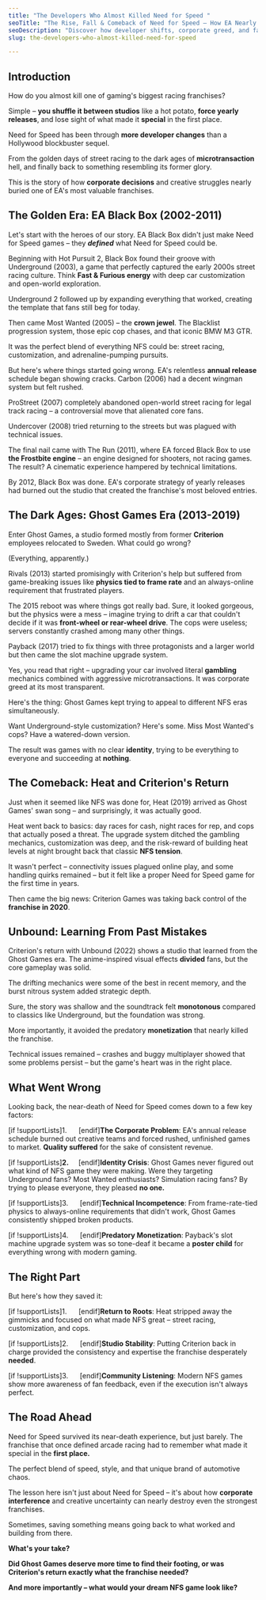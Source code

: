 ```yaml
---
title: "The Developers Who Almost Killed Need for Speed "
seoTitle: "The Rise, Fall & Comeback of Need for Speed – How EA Nearly Killed the"
seoDescription: "Discover how developer shifts, corporate greed, and fan backlash nearly buried Need for Speed—and how it made a comeback."
slug: the-developers-who-almost-killed-need-for-speed

---
```


## **Introduction**

How do you almost kill one of gaming's biggest racing franchises?

Simple – **you shuffle it between studios** like a hot potato, **force yearly releases**, and lose sight of what made it **special** in the first place.

Need for Speed has been through **more developer changes** than a Hollywood blockbuster sequel.

From the golden days of street racing to the dark ages of **microtransaction** hell, and finally back to something resembling its former glory.

This is the story of how **corporate decisions** and creative struggles nearly buried one of EA's most valuable franchises.

## **The Golden Era: EA Black Box (2002-2011)**

Let's start with the heroes of our story. EA Black Box didn't just make Need for Speed games – they ***defined*** what Need for Speed could be.

Beginning with Hot Pursuit 2, Black Box found their groove with Underground (2003), a game that perfectly captured the early 2000s street racing culture. Think **Fast & Furious energy** with deep car customization and open-world exploration.

Underground 2 followed up by expanding everything that worked, creating the template that fans still beg for today.

Then came Most Wanted (2005) – the **crown jewel**. The Blacklist progression system, those epic cop chases, and that iconic BMW M3 GTR.

It was the perfect blend of everything NFS could be: street racing, customization, and adrenaline-pumping pursuits.

But here's where things started going wrong. EA's relentless **annual release** schedule began showing cracks. Carbon (2006) had a decent wingman system but felt rushed.

ProStreet (2007) completely abandoned open-world street racing for legal track racing – a controversial move that alienated core fans.

Undercover (2008) tried returning to the streets but was plagued with technical issues.

The final nail came with The Run (2011), where EA forced Black Box to use **the Frostbite engine** – an engine designed for shooters, not racing games. The result? A cinematic experience hampered by technical limitations.

By 2012, Black Box was done. EA's corporate strategy of yearly releases had burned out the studio that created the franchise's most beloved entries.

## **The Dark Ages: Ghost Games Era (2013-2019)**

Enter Ghost Games, a studio formed mostly from former **Criterion** employees relocated to Sweden. What could go wrong?

(Everything, apparently.)

Rivals (2013) started promisingly with Criterion's help but suffered from game-breaking issues like **physics tied to frame rate** and an always-online requirement that frustrated players.

The 2015 reboot was where things got really bad. Sure, it looked gorgeous, but the physics were a mess – imagine trying to drift a car that couldn't decide if it was **front-wheel or rear-wheel drive**. The cops were useless; servers constantly crashed among many other things.

Payback (2017) tried to fix things with three protagonists and a larger world but then came the slot machine upgrade system.

Yes, you read that right – upgrading your car involved literal **gambling** mechanics combined with aggressive microtransactions. It was corporate greed at its most transparent.

Here's the thing: Ghost Games kept trying to appeal to different NFS eras simultaneously.

Want Underground-style customization? Here's some. Miss Most Wanted's cops? Have a watered-down version.

The result was games with no clear **identity**, trying to be everything to everyone and succeeding at **nothing**.

## **The Comeback: Heat and Criterion's Return**

Just when it seemed like NFS was done for, Heat (2019) arrived as Ghost Games' swan song – and surprisingly, it was actually good.

Heat went back to basics: day races for cash, night races for rep, and cops that actually posed a threat. The upgrade system ditched the gambling mechanics, customization was deep, and the risk-reward of building heat levels at night brought back that classic **NFS tension**.

It wasn't perfect – connectivity issues plagued online play, and some handling quirks remained – but it felt like a proper Need for Speed game for the first time in years.

Then came the big news: Criterion Games was taking back control of the **franchise in 2020**.

## **Unbound: Learning From Past Mistakes**

Criterion's return with Unbound (2022) shows a studio that learned from the Ghost Games era. The anime-inspired visual effects **divided** fans, but the core gameplay was solid.

The drifting mechanics were some of the best in recent memory, and the burst nitrous system added strategic depth.

Sure, the story was shallow and the soundtrack felt **monotonous** compared to classics like Underground, but the foundation was strong.

More importantly, it avoided the predatory **monetization** that nearly killed the franchise.

Technical issues remained – crashes and buggy multiplayer showed that some problems persist – but the game's heart was in the right place.

## **What Went Wrong**

Looking back, the near-death of Need for Speed comes down to a few key factors:

\[if !supportLists\]1.      \[endif\]**The Corporate Problem**: EA's annual release schedule burned out creative teams and forced rushed, unfinished games to market. **Quality suffered** for the sake of consistent revenue.

\[if !supportLists\]**2.**     \[endif\]**Identity Crisis**: Ghost Games never figured out what kind of NFS game they were making. Were they targeting Underground fans? Most Wanted enthusiasts? Simulation racing fans? By trying to please everyone, they pleased **no one.**

\[if !supportLists\]3.      \[endif\]**Technical Incompetence**: From frame-rate-tied physics to always-online requirements that didn't work, Ghost Games consistently shipped broken products.

\[if !supportLists\]4.      \[endif\]**Predatory Monetization**: Payback's slot machine upgrade system was so tone-deaf it became a **poster child** for everything wrong with modern gaming.

## **The Right Part**

But here's how they saved it:

\[if !supportLists\]1.      \[endif\]**Return to Roots**: Heat stripped away the gimmicks and focused on what made NFS great – street racing, customization, and cops.

\[if !supportLists\]2.      \[endif\]**Studio Stability**: Putting Criterion back in charge provided the consistency and expertise the franchise desperately **needed**.

\[if !supportLists\]3.      \[endif\]**Community Listening**: Modern NFS games show more awareness of fan feedback, even if the execution isn't always perfect.

## **The Road Ahead**

Need for Speed survived its near-death experience, but just barely. The franchise that once defined arcade racing had to remember what made it special in the **first place.**

The perfect blend of speed, style, and that unique brand of automotive chaos.

The lesson here isn't just about Need for Speed – it's about how **corporate interference** and creative uncertainty can nearly destroy even the strongest franchises.

Sometimes, saving something means going back to what worked and building from there.

**What's your take?**

**Did Ghost Games deserve more time to find their footing, or was Criterion's return exactly what the franchise needed?**

**And more importantly – what would your dream NFS game look like?**